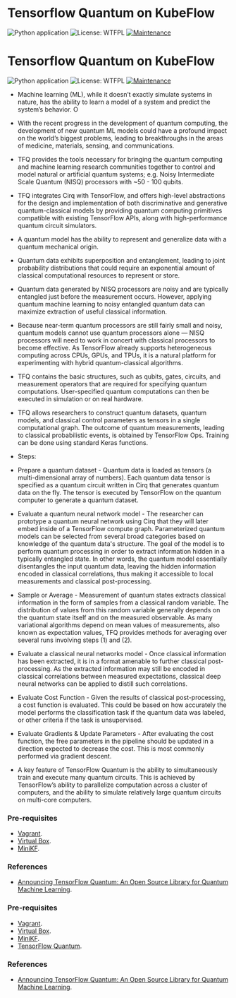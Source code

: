 # Tensorflow Quantum on KubeFlow

![Python application](https://github.com/bt3gl/Quantum_Machine_Learning/workflows/Python%20application/badge.svg) ![License: WTFPL](https://img.shields.io/badge/License-WTFPL-brightgreen.svg) [![Maintenance](https://img.shields.io/badge/Maintained%3F-yes-green.svg)](https://GitHub.com/Naereen/StrapDown.js/graphs/commit-activity) 



# Tensorflow Quantum on KubeFlow

![Python application](https://github.com/bt3gl/Quantum_Machine_Learning/workflows/Python%20application/badge.svg) ![License: WTFPL](https://img.shields.io/badge/License-WTFPL-brightgreen.svg) [![Maintenance](https://img.shields.io/badge/Maintained%3F-yes-green.svg)](https://GitHub.com/Naereen/StrapDown.js/graphs/commit-activity) 

* Machine learning (ML), while it doesn’t exactly simulate systems in nature, has the ability to learn a model of a system and predict the system’s behavior. O

* With the recent progress in the development of quantum computing, the development of new quantum ML models could have a profound impact on the world’s biggest problems, leading to breakthroughs in the areas of medicine, materials, sensing, and communications.

* TFQ provides the tools necessary for bringing the quantum computing and machine learning research communities together to control and model natural or artificial quantum systems; e.g. Noisy Intermediate Scale Quantum (NISQ) processors with ~50 - 100 qubits.

* TFQ integrates Cirq with TensorFlow, and offers high-level abstractions for the design and implementation of both discriminative and generative quantum-classical models by providing quantum computing primitives compatible with existing TensorFlow APIs, along with high-performance quantum circuit simulators.

* A quantum model has the ability to represent and generalize data with a quantum mechanical origin. 

* Quantum data exhibits superposition and entanglement, leading to joint probability distributions that could require an exponential amount of classical computational resources to represent or store.

* Quantum data generated by NISQ processors are noisy and are typically entangled just before the measurement occurs. However, applying quantum machine learning to noisy entangled quantum data can maximize extraction of useful classical information. 

* Because near-term quantum processors are still fairly small and noisy, quantum models cannot use quantum processors alone — NISQ processors will need to work in concert with classical processors to become effective. As TensorFlow already supports heterogeneous computing across CPUs, GPUs, and TPUs, it is a natural platform for experimenting with hybrid quantum-classical algorithms.

* TFQ contains the basic structures, such as qubits, gates, circuits, and measurement operators that are required for specifying quantum computations. User-specified quantum computations can then be executed in simulation or on real hardware.

* TFQ allows researchers to construct quantum datasets, quantum models, and classical control parameters as tensors in a single computational graph. The outcome of quantum measurements, leading to classical probabilistic events, is obtained by TensorFlow Ops. Training can be done using standard Keras functions.

* Steps:
- Prepare a quantum dataset - Quantum data is loaded as tensors (a multi-dimensional array of numbers). Each quantum data tensor is specified as a quantum circuit written in Cirq that generates quantum data on the fly. The tensor is executed by TensorFlow on the quantum computer to generate a quantum dataset.

-  Evaluate a quantum neural network model - The researcher can prototype a quantum neural network using Cirq that they will later embed inside of a TensorFlow compute graph. Parameterized quantum models can be selected from several broad categories based on knowledge of the quantum data's structure. The goal of the model is to perform quantum processing in order to extract information hidden in a typically entangled state. In other words, the quantum model essentially disentangles the input quantum data, leaving the hidden information encoded in classical correlations, thus making it accessible to local measurements and classical post-processing.

- Sample or Average - Measurement of quantum states extracts classical information in the form of samples from a classical random variable. The distribution of values from this random variable generally depends on the quantum state itself and on the measured observable. As many variational algorithms depend on mean values of measurements, also known as expectation values, TFQ provides methods for averaging over several runs involving steps (1) and (2).

- Evaluate a classical neural networks model - Once classical information has been extracted, it is in a format amenable to further classical post-processing. As the extracted information may still be encoded in classical correlations between measured expectations, classical deep neural networks can be applied to distill such correlations.

- Evaluate Cost Function - Given the results of classical post-processing, a cost function is evaluated. This could be based on how accurately the model performs the classification task if the quantum data was labeled, or other criteria if the task is unsupervised.

- Evaluate Gradients & Update Parameters - After evaluating the cost function, the free parameters in the pipeline should be updated in a direction expected to decrease the cost. This is most commonly performed via gradient descent.

- A key feature of TensorFlow Quantum is the ability to simultaneously train and execute many quantum circuits. This is achieved by TensorFlow’s ability to parallelize computation across a cluster of computers, and the ability to simulate relatively large quantum circuits on multi-core computers. 



### Pre-requisites

* [Vagrant](https://www.vagrantup.com/).
* [Virtual Box](https://www.virtualbox.org/).
* [MiniKF](https://www.kubeflow.org/docs/other-guides/virtual-dev/getting-started-minikf/).





### References

* [Announcing TensorFlow Quantum: An Open Source Library for Quantum Machine Learning](https://ai.googleblog.com/2020/03/announcing-tensorflow-quantum-open.html).



### Pre-requisites

* [Vagrant](https://www.vagrantup.com/).
* [Virtual Box](https://www.virtualbox.org/).
* [MiniKF](https://www.kubeflow.org/docs/other-guides/virtual-dev/getting-started-minikf/).
* [TensorFlow Quantum](https://github.com/tensorflow/quantum/blob/master/docs/install.md).


### References

* [Announcing TensorFlow Quantum: An Open Source Library for Quantum Machine Learning](https://ai.googleblog.com/2020/03/announcing-tensorflow-quantum-open.html).
